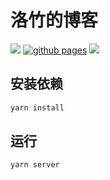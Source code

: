 # 洛竹的博客
<!--test-->
[![](https://img.shields.io/website-up-down-green-red/https/youngjuing.js.org.svg)](https://youngjuning.js.org)
[![github pages](https://github.com/youngjuning/youngjuning.github.io/actions/workflows/gh-pages.yml/badge.svg)](https://github.com/youngjuning/youngjuning.github.io/actions/workflows/gh-pages.yml)
[![](https://img.shields.io/badge/Made%20with-Markdown-1f425f.svg)](https://guides.github.com/features/mastering-markdown/)

## 安装依赖

```sh
yarn install
```

## 运行

```sh
yarn server
```
